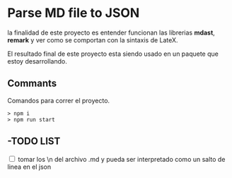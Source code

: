 # Parse MD file to JSON

la finalidad de este proyecto es entender funcionan las librerias **mdast**, **remark** y ver como se comportan con la sintaxis de LateX.

El resultado final de este proyecto esta siendo usado en un paquete que estoy desarrollando.

## Commants
Comandos para correr el proyecto.

``` SHELL
> npm i
> npm run start
```


## -TODO LIST

<input type="checkbox"> tomar los \n del archivo .md y pueda ser interpretado como un salto de linea en el json


